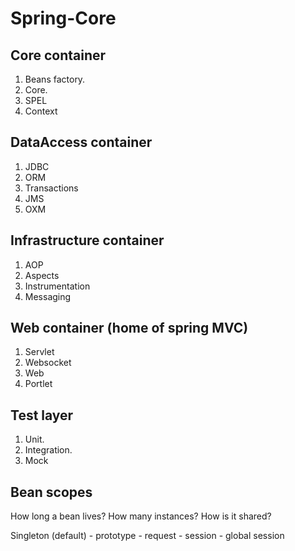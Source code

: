 # Spring-Core
## Core container
1. Beans factory.
2. Core.
3. SPEL
4. Context

## DataAccess container
1. JDBC
2. ORM
3. Transactions
4. JMS
5. OXM

## Infrastructure container
1. AOP
2. Aspects
3. Instrumentation
4. Messaging

## Web container (home of spring MVC)
1. Servlet
2. Websocket
3. Web
4. Portlet

## Test layer
1. Unit.
2. Integration.
3. Mock

## Bean scopes
How long a bean lives? How many instances? How is it shared?

Singleton (default) - prototype - request - session - global session

